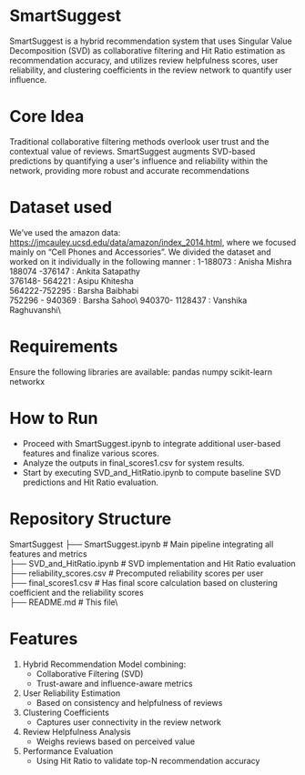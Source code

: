 # SmartSuggest
SmartSuggest is a hybrid recommendation system that uses Singular Value Decomposition (SVD) as collaborative filtering and Hit Ratio estimation as recommendation accuracy, and utilizes review helpfulness scores, user reliability, and clustering coefficients in the review network to quantify user influence.

# Core Idea
Traditional collaborative filtering methods overlook user trust and the contextual value of reviews. SmartSuggest augments SVD-based predictions by quantifying a user's influence and reliability within the network, providing more robust and accurate recommendations

# Dataset used 
We’ve used the amazon data: https://jmcauley.ucsd.edu/data/amazon/index_2014.html, where we focused mainly on “Cell Phones and Accessories”. We divided the dataset and worked on it individually in the following manner : 
	1-188073 :  Anisha Mishra\
  	188074 -376147 : Ankita Satapathy\
  	376148- 564221 : Asipu Khitesha\
  	564222-752295 : Barsha Baibhabi\
  	752296 - 940369 : Barsha Sahoo\ 
  	940370- 1128437 : Vanshika Raghuvanshi\
  
# Requirements
Ensure the following libraries are available:
  pandas
  numpy
  scikit-learn
  networkx
  
# How to Run
- Proceed with SmartSuggest.ipynb to integrate additional user-based features and finalize various scores.
- Analyze the outputs in final_scores1.csv for system results.
- Start by executing SVD_and_HitRatio.ipynb to compute baseline SVD predictions and Hit Ratio evaluation.
  
# Repository Structure
SmartSuggest
├── SmartSuggest.ipynb             # Main pipeline integrating all features and metrics\
├── SVD_and_HitRatio.ipynb         # SVD implementation and Hit Ratio evaluation\
├── reliability_scores.csv         # Precomputed reliability scores per user\
├── final_scores1.csv              # Has final score calculation based on clustering coefficient and the reliability scores\
├── README.md                      # This file\

# Features
1. Hybrid Recommendation Model combining:
	- Collaborative Filtering (SVD)
	- Trust-aware and influence-aware metrics
2. User Reliability Estimation
	- Based on consistency and helpfulness of reviews
3. Clustering Coefficients
	- Captures user connectivity in the review network
4. Review Helpfulness Analysis
	- Weighs reviews based on perceived value
5. Performance Evaluation
	- Using Hit Ratio to validate top-N recommendation accuracy











